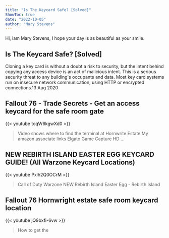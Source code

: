 ```yaml
---
title: "Is The Keycard Safe? [Solved]"
ShowToc: true 
date: "2022-10-05"
author: "Mary Stevens" 
---
```


Hi, iam Mary Stevens, I hope your day is as beautiful as your smile.
## Is The Keycard Safe? [Solved]
Cloning a key card is without a doubt a risk to security, but the intent behind copying any access device is an act of malicious intent. This is a serious security threat to any building's occupants and data. Most key card systems run on insecure network communication, using HTTP or encrypted connections.13 Aug 2020

## Fallout 76 - Trade Secrets - Get an access keycard for the safe room gate
{{< youtube toqW6kgwXd0 >}}
>Video shows where to find the terminal at Hornwrite Estate My amazon associate links Elgato Game Capture HD ...

## NEW REBIRTH ISLAND EASTER EGG KEYCARD GUIDE! (All Warzone Keycard Locations)
{{< youtube Pxlh2Q0OCrM >}}
>Call of Duty Warzone NEW Rebirth Island Easter Egg - Rebirth Island 

## Fallout 76 Hornwright estate safe room keycard location
{{< youtube jQ9bxfi-6vw >}}
>How to get the 

